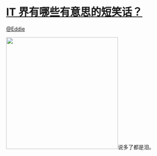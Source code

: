
#  [IT 界有哪些有意思的短笑话？](https://zhihu.com/questions/20792375)



[@Eddie](https://zhihu.com/people/bcc4d435d50313df6674092af6ed3eae)

<img src="http://pic2.zhimg.com/50/3b5a6877c101ecef3cdfa2b420ec1655_b.jpg" data-rawwidth="303" data-rawheight="166" class="content_image" width="303">说多了都是泪。